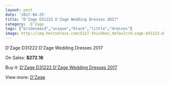 ```yaml
---
layout: post
date: '2017-04-25'
title: "D'Zage D31222 D'Zage Wedding Dresses 2017"
category:  D'Zage
tags: ["bridesmaid","unique","black","little","dresses"]
image: http://img.hectodress.com/5127-thickbox_default/d-zage-d31222-d-zage-wedding-dresses-2013.jpg
---
```

D'Zage D31222 D'Zage Wedding Dresses 2017

On Sales: **$272.16**
<a href="https://www.hectodress.com/-d-zage/2592-d-zage-d31222-d-zage-wedding-dresses-2013.html"><amp-img layout="responsive" width="600" height="600" src="//img.hectodress.com/5127-thickbox_default/d-zage-d31222-d-zage-wedding-dresses-2013.jpg" alt="D'Zage D31222 D'Zage Wedding Dresses 2017 0" /></a>
<a href="https://www.hectodress.com/-d-zage/2592-d-zage-d31222-d-zage-wedding-dresses-2013.html"><amp-img layout="responsive" width="600" height="600" src="//img.hectodress.com/5129-thickbox_default/d-zage-d31222-d-zage-wedding-dresses-2013.jpg" alt="D'Zage D31222 D'Zage Wedding Dresses 2017 1" /></a>
<a href="https://www.hectodress.com/-d-zage/2592-d-zage-d31222-d-zage-wedding-dresses-2013.html"><amp-img layout="responsive" width="600" height="600" src="//img.hectodress.com/5128-thickbox_default/d-zage-d31222-d-zage-wedding-dresses-2013.jpg" alt="D'Zage D31222 D'Zage Wedding Dresses 2017 2" /></a>

Buy it: [D'Zage D31222 D'Zage Wedding Dresses 2017](https://www.hectodress.com/-d-zage/2592-d-zage-d31222-d-zage-wedding-dresses-2013.html "D'Zage D31222 D'Zage Wedding Dresses 2017")

View more: [ D'Zage](https://www.hectodress.com/44--d-zage " D'Zage")